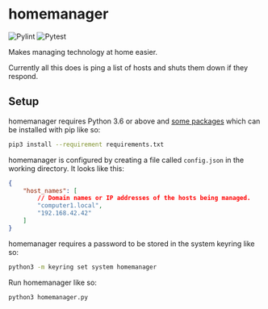 # homemanager

![Pylint](https://github.com/cphurley82/homemanager/actions/workflows/pylint.yml/badge.svg)
![Pytest](https://github.com/cphurley82/homemanager/actions/workflows/pytest.yml/badge.svg)

Makes managing technology at home easier.

Currently all this does is ping a list of hosts and shuts them down if they
respond.

## Setup

homemanager requires Python 3.6 or above and [some packages](requirements.txt)
which can be installed with pip like so:

```bash
pip3 install --requirement requirements.txt
```

homemanager is configured by creating a file called `config.json` in the working
directory. It looks like this:

```json
{
    "host_names": [
        // Domain names or IP addresses of the hosts being managed.
        "computer1.local",
        "192.168.42.42"
    ]
}
```

homemanager requires a password to be stored in the system keyring like so:

```bash
python3 -m keyring set system homemanager
```

Run homemanager like so:

```bash
python3 homemanager.py
```
